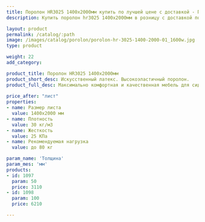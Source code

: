 ```yaml
---
title: Поролон HR3025 1400х2000мм купить по лучшей цене с доставкой - Поролоныч
description: Купить поролон hr3025 1400х2000мм в розницу с доставкой по Москве в интернет-магазине Поролоныча.

layout: product
permalink: /catalog/:path
image: /images/catalog/porolon/porolon-hr-3025-1400-2000-01_1600w.jpg
type: product

weight: 22
add_category: 

product_title: Поролон HR3025 1400х2000мм
product_short_desc: Искусственный латекс. Высокоэластичный поролон.
product_full_desc: Максимально комфортная и качественная мебель для сидения и лежания. Отсутствует эффект проваливания. Используется как самостоятельный элемент сидения в мебели и матрасах.
        
price_after: "лист"
properties:
- name: Размер листа
  value: 1400х2000 мм
- name: Плотность
  value: 30 кг/м3
- name: Жесткость
  value: 25 КПа
- name: Рекомендуемая нагрузка
  value: до 80 кг

param_name: 'Толщина'
param_mes: 'мм'
products:
- id: 1097
  param: 50
  price: 3110
- id: 1098
  param: 100
  price: 6210

---
```

